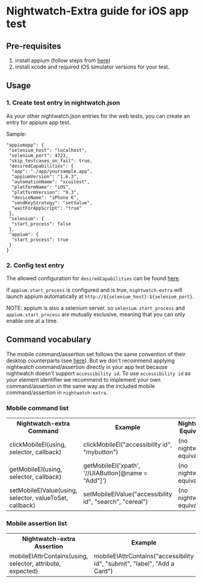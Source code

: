 # Nightwatch-Extra guide for iOS app test

## Pre-requisites

 1. install appium (follow steps from [here](https://github.com/appium/appium))
 2. install xcode and required iOS simulator versions for your test.

## Usage

### 1. Create test entry in nightwatch.json

As your other nightwatch.json entries for the web tests, you can create an entry for appium app test. 

Sample: 
```
"appiumapp": {
 "selenium_host": "localhost",
 "selenium_port": 4723,
 "skip_testcases_on_fail": true,
 "desiredCapabilities": {
  "app": "./app/yoursample.app",
  "appiumVersion": "1.6.3",
  "automationName": "xcuitest",
  "platformName": "iOS",
  "platformVersion": "9.3",
  "deviceName": "iPhone 6",
  "sendKeyStrategy": "setValue",
  "waitForAppScript": "true"
 },
 "selenium": {
  "start_process": false
 },
 "appium": {
  "start_process": true
 }
}
```

### 2. Config test entry

The allowed configuration for `desiredCapabilities` can be found [here](https://github.com/appium/appium/blob/master/docs/en/writing-running-appium/running-tests.md).

if `appium.start_process` is configured and is true, `nightwatch-extra` will launch appium automatically at `http://${selenium_host}:${selenium_port}`. 

NOTE: appium is also a selenium server. so `selenium.start_process` and `appium.start_process` are mutually exclusive, meaning that you can only enable one at a time.

## Command vocabulary

The mobile command/assertion set follows the same convention of their desktop counterparts (see [here](web.md)). But we don't recommend applying nightwatch command/assertion directly in your app test because nightwatch doesn't support `accessibility id`. To use `accessibility id` as your element identifier we recommend to implement your own command/assertion in the same way as the included mobile command/assertion in `nightwatch-extra`.

### Mobile command list

<table>
  <tr>
    <th>Nightwatch-extra Command</th>
    <th>Example</th>
    <th>Nightwatch Equivalent</th>
  </tr>
  <tr>
    <td>clickMobileEl(using, selector, callback)</td>
    <td>clickMobileEl("accessibility id", "mybutton")</td>
    <td>(no nightwatch equivalent)</td>
  </tr>
  <tr>
    <td>getMobileEl(using, selector, callback)</td>
    <td>getMobileEl('xpath', '//UIAButton[@name = "Add"]')</td>
    <td>(no nightwatch equivalent)</td>
  </tr>
  <tr>
    <td>setMobileElValue(using, selector, valueToSet, callback)</td>
    <td>setMobileElValue("accessibility id", "search", "cereal")</td>
    <td>(no nightwatch equivalent)</td>
  </tr>
</table>

### Mobile assertion list

<table>
  <tr>
    <th>Nightwatch-extra Assertion</th>
    <th>Example</th>
    <th>Nightwatch Equivalent</th>
  </tr>
  <tr>
    <td>mobileElAttrContains(using, selector, attribute, expected)</td>
    <td>mobileElAttrContains("accessibility id", "submit", "label", "Add a Card")</td>
    <td>(no nightwatch equivalent)</td>
  </tr>
</table>